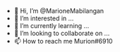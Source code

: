 - 👋 Hi, I’m @MarioneMabilangan
- 👀 I’m interested in ...
- 🌱 I’m currently learning ...
- 💞️ I’m looking to collaborate on ...
- 📫 How to reach me Murion#6910

<!---
MarioneMabilangan/MarioneMabilangan is a ✨ special ✨ repository because its `README.md` (this file) appears on your GitHub profile.
You can click the Preview link to take a look at your changes.
--->
